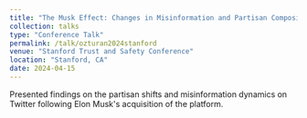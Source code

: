 ```yaml
---
title: "The Musk Effect: Changes in Misinformation and Partisan Composition"
collection: talks
type: "Conference Talk"
permalink: /talk/ozturan2024stanford
venue: "Stanford Trust and Safety Conference"
location: "Stanford, CA"
date: 2024-04-15
---
```

Presented findings on the partisan shifts and misinformation dynamics on Twitter following Elon Musk's acquisition of the platform.
